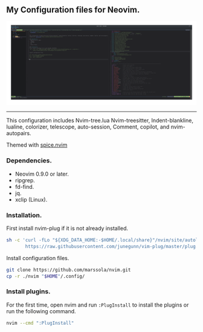 ## My Configuration files for Neovim.
![screenshot](./screenshot.png)

___
This configuration includes Nvim-tree.lua Nvim-treesitter, Indent-blankline, lualine, colorizer, telescope, auto-session, Comment, copilot, and nvim-autopairs.

Themed with [spice.nvim](https://github.com/ItsTerm1n4l/spice.nvim)

### Dependencies.
- Neovim 0.9.0 or later.
- ripgrep.
- fd-find.
- jq.
- xclip (Linux).

### Installation.
First install nvim-plug if it is not already installed.

```sh
sh -c 'curl -fLo "${XDG_DATA_HOME:-$HOME/.local/share}"/nvim/site/autoload/plug.vim --create-dirs \
       https://raw.githubusercontent.com/junegunn/vim-plug/master/plug.vim'
```

Install configuration files.

```sh
git clone https://github.com/marssola/nvim.git
cp -r ./nvim "$HOME"/.config/
```

### Install plugins.

For the first time, open nvim and run `:PlugInstall` to install the plugins or run the following command.

```sh
nvim --cmd ":PlugInstall"
```

